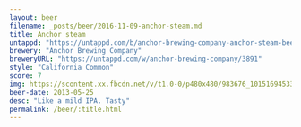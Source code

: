 ```yaml
---
layout: beer
filename: _posts/beer/2016-11-09-anchor-steam.md
title: Anchor steam
untappd: "https://untappd.com/b/anchor-brewing-company-anchor-steam-beer/6204"
brewery: "Anchor Brewing Company"
breweryURL: "https://untappd.com/w/anchor-brewing-company/3891"
style: "California Common"
score: 7
img: https://scontent.xx.fbcdn.net/v/t1.0-0/p480x480/983676_10151694533228745_78503103_n.jpg?oh=688a5d0d78ba46c5c9b1964fc1e7c336&oe=5948A4BF
beer-date: 2013-05-25
desc: "Like a mild IPA. Tasty"
permalink: /beer/:title.html
---
```

